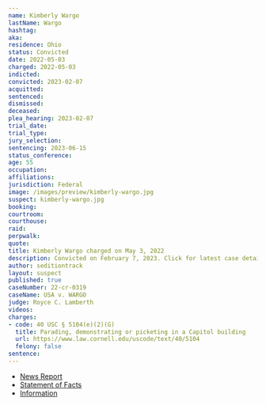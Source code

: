```yaml
---
name: Kimberly Wargo
lastName: Wargo
hashtag:
aka:
residence: Ohio
status: Convicted
date: 2022-05-03
charged: 2022-05-03
indicted:
convicted: 2023-02-07
acquitted:
sentenced:
dismissed:
deceased:
plea_hearing: 2023-02-07
trial_date:
trial_type:
jury_selection:
sentencing: 2023-06-15
status_conference:
age: 55
occupation:
affiliations:
jurisdiction: Federal
image: /images/preview/kimberly-wargo.jpg
suspect: kimberly-wargo.jpg
booking:
courtroom:
courthouse:
raid:
perpwalk:
quote:
title: Kimberly Wargo charged on May 3, 2022
description: Convicted on February 7, 2023. Click for latest case details.
author: seditiontrack
layout: suspect
published: true
caseNumber: 22-cr-0319
caseName: USA v. WARGO
judge: Royce C. Lamberth
videos:
charges:
- code: 40 USC § 5104(e)(2)(G)
  title: Parading, demonstrating or picketing in a Capitol building
  url: https://www.law.cornell.edu/uscode/text/40/5104
  felony: false
sentence:
---
```

- [News Report](https://www.cleveland.com/court-justice/2022/05/feds-charge-north-olmsted-mother-westlake-son-in-jan-6-capitol-riot.html)
- [Statement of Facts](https://www.justice.gov/usao-dc/case-multi-defendant/file/1505791/download)
- [Information](https://extremism.gwu.edu/sites/g/files/zaxdzs2191/f/Colton%20and%20Kimberly%20Wargo%20Information.pdf)
